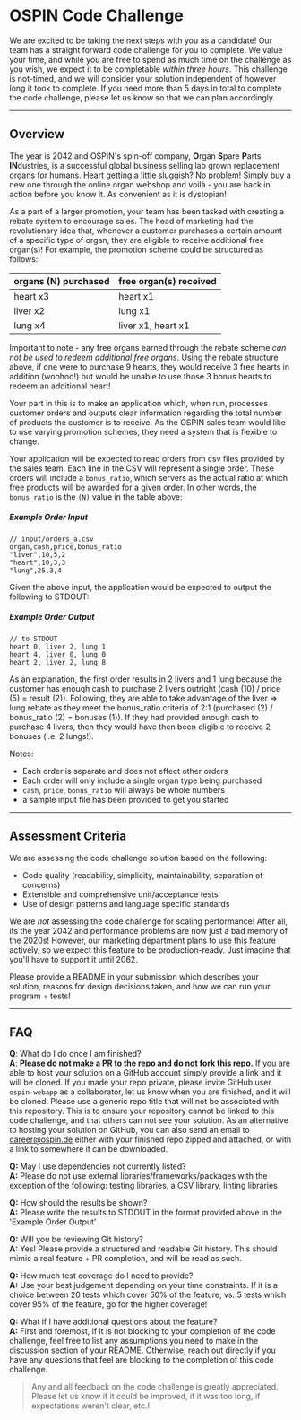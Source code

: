 # OSPIN Code Challenge

We are excited to be taking the next steps with you as a candidate! Our team has a straight forward code challenge for you to complete. We value your time, and while you are free to spend as much time on the challenge as you wish, we expect it to be completable _within three hours_. This challenge is not-timed, and we will consider your solution independent of however long it took to complete. If you need more than 5 days in total to complete the code challenge, please let us know so that we can plan accordingly.

---
## Overview
The year is 2042 and OSPIN's spin-off company, **O**rgan **S**pare **P**arts **IN**dustries, is a successful global business selling lab grown replacement organs for humans. Heart getting a little sluggish? No problem! Simply buy a new one through the online organ webshop and voilà - you are back in action before you know it. As convenient as it is dystopian!

As a part of a larger promotion, your team has been tasked with creating a rebate system to encourage sales. The head of marketing had the revolutionary idea that, whenever a customer purchases a certain amount of a specific type of organ, they are eligible to receive additional free organ(s)! For example, the promotion scheme could be structured as follows:

| organs (N) purchased | free organ(s) received|
|----------------------|-----------------------|
| heart x3             | heart x1              |
| liver x2             | lung  x1              |
| lung  x4             | liver x1, heart x1    |

Important to note - any free organs earned through the rebate scheme _can not be used to redeem additional free organs_. Using the rebate structure above, if one were to purchase 9 hearts, they would receive 3 free hearts in addition (woohoo!) but would be unable to use those 3 bonus hearts to redeem an additional heart!

Your part in this is to make an application which, when run, processes customer orders and outputs clear information regarding the total number of products the customer is to receive. As the OSPIN sales team would like to use varying promotion schemes, they need a system that is flexible to change.

Your application will be expected to read orders from csv files provided by the sales team. Each line in the CSV will represent a single order. These orders will include a `bonus_ratio`, which servers as the actual ratio at which free products will be awarded for a given order. In other words, the `bonus_ratio` is the `(N)` value in the table above:

##### Example Order Input
```
// input/orders_a.csv
organ,cash,price,bonus_ratio
"liver",10,5,2
"heart",10,3,3
"lung",25,3,4
```

Given the above input, the application would be expected to output the following to STDOUT:

##### Example Order Output
```
// to STDOUT
heart 0, liver 2, lung 1
heart 4, liver 0, lung 0
heart 2, liver 2, lung 8
```

As an explanation, the first order results in 2 livers and 1 lung because the customer has enough cash to purchase 2 livers outright (cash (10) / price (5) = result (2)). Following, they are able to take advantage of the liver => lung rebate as they meet the bonus_ratio criteria of 2:1 (purchased (2) / bonus_ratio (2) = bonuses (1)). If they had provided enough cash to purchase 4 livers, then they would have then been eligible to receive 2 bonuses (i.e. 2 lungs!).

Notes:
- Each order is separate and does not effect other orders
- Each order will only include a single organ type being purchased
- `cash`, `price`, `bonus_ratio` will always be whole numbers
- a sample input file has been provided to get you started

---
## Assessment Criteria

We are assessing the code challenge solution based on the following:
- Code quality (readability, simplicity, maintainability, separation of concerns)
- Extensible and comprehensive unit/acceptance tests
- Use of design patterns and language specific standards


We are _not_ assessing the code challenge for scaling performance! After all, its the year 2042 and performance problems are now just a bad memory of the 2020s! However, our marketing department plans to use this feature actively, so we expect this feature to be production-ready. Just imagine that you'll have to support it until 2062. 

Please provide a README in your submission which describes your solution, reasons for design decisions taken, and how we can run your program + tests!

---
## FAQ

**Q**: What do I do once I am finished?  
**A**: **Please do not make a PR to the repo and do not fork this repo.** If you are able to host your solution on a GitHub account simply provide a link and it will be cloned. If you made your repo private, please invite GitHub user `ospin-webapp` as a collaborator, let us know when you are finished, and it will be cloned. Please use a generic repo title that will not be associated with this repository. This is to ensure your repository cannot be linked to this code challenge, and that others can not see your solution. As an alternative to hosting your solution on GitHub, you can also send an email to career@ospin.de either with your finished repo zipped and attached, or with a link to somewhere it can be downloaded.

**Q:** May I use dependencies not currently listed?  
**A:** Please do not use external libraries/frameworks/packages with the exception of the following: testing libraries, a CSV library, linting libraries

**Q:** How should the results be shown?  
**A:** Please write the results to STDOUT in the format provided above in the 'Example Order Output'

**Q:** Will you be reviewing Git history?  
**A:** Yes! Please provide a structured and readable Git history. This should mimic a real feature + PR completion, and will be read as such.

**Q:** How much test coverage do I need to provide?  
**A:** Use your best judgement depending on your time constraints. If it is a choice between 20 tests which cover 50% of the feature, vs. 5 tests which cover 95% of the feature, go for the higher coverage!

**Q:** What if I have additional questions about the feature?  
**A:** First and foremost, if it is not blocking to your completion of the code challenge, feel free to list any assumptions you need to make in the discussion section of your README. Otherwise, reach out directly if you have any questions that feel are blocking to the completion of this code challenge.

> Any and all feedback on the code challenge is greatly appreciated. Please let us know if it could be improved, if it was too long, if expectations weren't clear, etc.!
